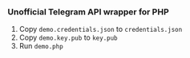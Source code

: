 ### Unofficial Telegram API wrapper for PHP

1. Copy `demo.credentials.json` to `credentials.json`
2. Copy `demo.key.pub` to `key.pub`
3. Run `demo.php`